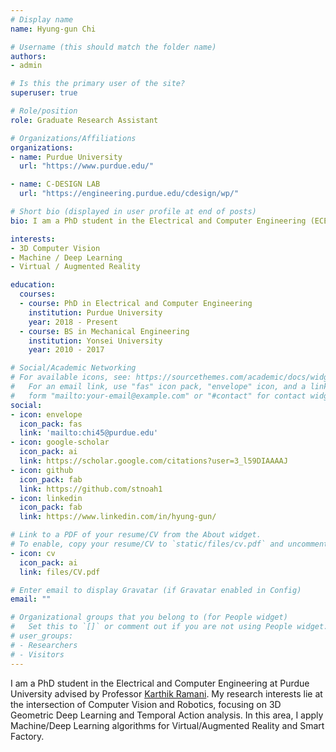 ```yaml
---
# Display name
name: Hyung-gun Chi

# Username (this should match the folder name)
authors:
- admin

# Is this the primary user of the site?
superuser: true

# Role/position
role: Graduate Research Assistant

# Organizations/Affiliations
organizations:
- name: Purdue University
  url: "https://www.purdue.edu/"

- name: C-DESIGN LAB
  url: "https://engineering.purdue.edu/cdesign/wp/"

# Short bio (displayed in user profile at end of posts)
bio: I am a PhD student in the Electrical and Computer Engineering (ECE) at Purdue University and member of [C DESIGN LAB](https://engineering.purdue.edu/cdesign/wp/). My research interests lie at the intersection of Computer Vision and Robotics, focusing on 3D Geometric Deep Learning for recognizing and synthesizing 3D objects. In this area, I apply Machine/Deep Learning algorithms for Augmented/Virtual Reality and Smart Factory.

interests:
- 3D Computer Vision
- Machine / Deep Learning
- Virtual / Augmented Reality

education:
  courses:
  - course: PhD in Electrical and Computer Engineering
    institution: Purdue University
    year: 2018 - Present
  - course: BS in Mechanical Engineering
    institution: Yonsei University
    year: 2010 - 2017

# Social/Academic Networking
# For available icons, see: https://sourcethemes.com/academic/docs/widgets/#icons
#   For an email link, use "fas" icon pack, "envelope" icon, and a link in the
#   form "mailto:your-email@example.com" or "#contact" for contact widget.
social:
- icon: envelope
  icon_pack: fas
  link: 'mailto:chi45@purdue.edu'
- icon: google-scholar
  icon_pack: ai
  link: https://scholar.google.com/citations?user=3_l59DIAAAAJ
- icon: github
  icon_pack: fab
  link: https://github.com/stnoah1
- icon: linkedin
  icon_pack: fab
  link: https://www.linkedin.com/in/hyung-gun/

# Link to a PDF of your resume/CV from the About widget.
# To enable, copy your resume/CV to `static/files/cv.pdf` and uncomment the lines below.
- icon: cv
  icon_pack: ai
  link: files/CV.pdf

# Enter email to display Gravatar (if Gravatar enabled in Config)
email: ""

# Organizational groups that you belong to (for People widget)
#   Set this to `[]` or comment out if you are not using People widget.
# user_groups:
# - Researchers
# - Visitors
---
```

I am a PhD student in the Electrical and Computer Engineering at Purdue University advised by Professor [Karthik Ramani](https://engineering.purdue.edu/~ramani/wordpress/about/). My research interests lie at the intersection of Computer Vision and Robotics, focusing on 3D Geometric Deep Learning and Temporal Action analysis. In this area, I apply Machine/Deep Learning algorithms for Virtual/Augmented Reality and Smart Factory.

